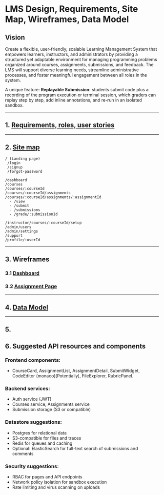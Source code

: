 # LMS Design, Requirements, Site Map, Wireframes, Data Model

## Vision
Create a flexible, user-friendly, scalable Learning Management System that empowers learners, instructors, and administrators by providing a structured yet adaptable environment for managing programming problems organized around courses, assignments, submissions, and feedback. The LMS will support diverse learning needs, streamline administrative processes, and foster meaningful engagement between all roles in the system.

A unique feature: **Replayable Submission**: students submit code plus a recording of the program execution or terminal session, which graders can replay step by step, add inline annotations, and re-run in an isolated sandbox.

---

## 1. [Requirements, roles, user stories](requirements-user-stories.md)

---

## 2. [Site map](sitemap.mmd)

```
/ (Landing page)
 /login
 /signup
 /forgot-password

/dashboard                      
/courses                        
/courses/:courseId              
/courses/:courseId/assignments  
/courses/:courseId/assignments/:assignmentId
  - /view       
  - /submit     
  - /submissions
  - /grade/:submissionId

/instructor/courses/:courseId/setup  
/admin/users                           
/admin/settings                        
/support                                
/profile/:userId                        
```

---

## 3. Wireframes

### 3.1 [Dashboard](Dashboard-wireframe.png)

### 3.2 [Assignment Page](wireframes-assignment.mmd)


---

## 4. [Data Model](data-model.mmd)

---

## 5.

## 6. Suggested API resources and components

### Frontend components:

- CourseCard, AssignmentList, AssignmentDetail, SubmitWidget, CodeEditor (monaco)(Potentially), FileExplorer, RubricPanel.

### Backend services:

- Auth service (JWT)
- Courses service, Assignments service
- Submission storage (S3 or compatible)

### Datastore suggestions:

- Postgres for relational data
- S3-compatible for files and traces
- Redis for queues and caching
- Optional: ElasticSearch for full-text search of submissions and comments

### Security suggestions:

- RBAC for pages and API endpoints
- Network policy isolation for sandbox execution
- Rate limiting and virus scanning on uploads
